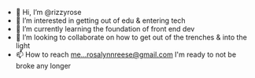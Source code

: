 - 👋 Hi, I’m @rizzyrose
- 👀 I’m interested in getting out of edu & entering tech
- 🌱 I’m currently learning the foundation of front end dev
- 💞️ I’m looking to collaborate on how to get out of the trenches & into the light
- 📫 How to reach me...rosalynnreese@gmail.com  I'm ready to not be broke any longer

<!---
rizzyrose/rizzyrose is a ✨ special ✨ repository because its `README.md` (this file) appears on your GitHub profile.
You can click the Preview link to take a look at your changes.
--->
